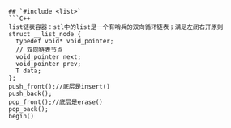 
```
## `#include <list>`
```C++
list链表容器：stl中的list是一个有哨兵的双向循环链表；满足左闭右开原则
struct __list_node {
  typedef void* void_pointer;
  // 双向链表节点
  void_pointer next;
  void_pointer prev;
  T data;
};
push_front();//底层是insert()
push_back();
pop_front();//底层是erase()
pop_back();
begin()
```